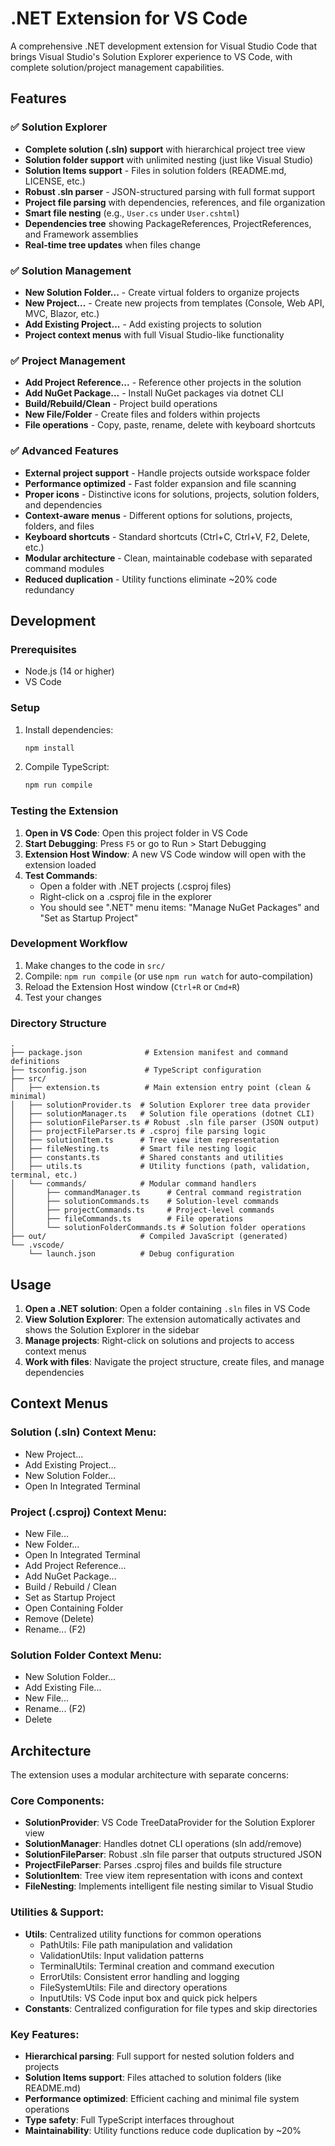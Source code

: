 # .NET Extension for VS Code

A comprehensive .NET development extension for Visual Studio Code that brings Visual Studio's Solution Explorer experience to VS Code, with complete solution/project management capabilities.

## Features

### ✅ Solution Explorer
- **Complete solution (.sln) support** with hierarchical project tree view
- **Solution folder support** with unlimited nesting (just like Visual Studio)
- **Solution Items support** - Files in solution folders (README.md, LICENSE, etc.)
- **Robust .sln parser** - JSON-structured parsing with full format support
- **Project file parsing** with dependencies, references, and file organization
- **Smart file nesting** (e.g., `User.cs` under `User.cshtml`)
- **Dependencies tree** showing PackageReferences, ProjectReferences, and Framework assemblies
- **Real-time tree updates** when files change

### ✅ Solution Management
- **New Solution Folder...** - Create virtual folders to organize projects
- **New Project...** - Create new projects from templates (Console, Web API, MVC, Blazor, etc.)
- **Add Existing Project...** - Add existing projects to solution
- **Project context menus** with full Visual Studio-like functionality

### ✅ Project Management
- **Add Project Reference...** - Reference other projects in the solution
- **Add NuGet Package...** - Install NuGet packages via dotnet CLI
- **Build/Rebuild/Clean** - Project build operations
- **New File/Folder** - Create files and folders within projects
- **File operations** - Copy, paste, rename, delete with keyboard shortcuts

### ✅ Advanced Features
- **External project support** - Handle projects outside workspace folder
- **Performance optimized** - Fast folder expansion and file scanning
- **Proper icons** - Distinctive icons for solutions, projects, solution folders, and dependencies
- **Context-aware menus** - Different options for solutions, projects, folders, and files
- **Keyboard shortcuts** - Standard shortcuts (Ctrl+C, Ctrl+V, F2, Delete, etc.)
- **Modular architecture** - Clean, maintainable codebase with separated command modules
- **Reduced duplication** - Utility functions eliminate ~20% code redundancy

## Development

### Prerequisites
- Node.js (14 or higher)
- VS Code

### Setup
1. Install dependencies:
   ```bash
   npm install
   ```

2. Compile TypeScript:
   ```bash
   npm run compile
   ```

### Testing the Extension

1. **Open in VS Code**: Open this project folder in VS Code
2. **Start Debugging**: Press `F5` or go to Run > Start Debugging
3. **Extension Host Window**: A new VS Code window will open with the extension loaded
4. **Test Commands**: 
   - Open a folder with .NET projects (.csproj files)
   - Right-click on a .csproj file in the explorer
   - You should see ".NET" menu items: "Manage NuGet Packages" and "Set as Startup Project"

### Development Workflow
1. Make changes to the code in `src/`
2. Compile: `npm run compile` (or use `npm run watch` for auto-compilation)
3. Reload the Extension Host window (`Ctrl+R` or `Cmd+R`)
4. Test your changes

### Directory Structure
```
.
├── package.json              # Extension manifest and command definitions
├── tsconfig.json             # TypeScript configuration
├── src/
│   ├── extension.ts          # Main extension entry point (clean & minimal)
│   ├── solutionProvider.ts  # Solution Explorer tree data provider
│   ├── solutionManager.ts   # Solution file operations (dotnet CLI)
│   ├── solutionFileParser.ts # Robust .sln file parser (JSON output)
│   ├── projectFileParser.ts # .csproj file parsing logic
│   ├── solutionItem.ts      # Tree view item representation
│   ├── fileNesting.ts       # Smart file nesting logic
│   ├── constants.ts         # Shared constants and utilities
│   ├── utils.ts             # Utility functions (path, validation, terminal, etc.)
│   └── commands/            # Modular command handlers
│       ├── commandManager.ts      # Central command registration
│       ├── solutionCommands.ts    # Solution-level commands
│       ├── projectCommands.ts     # Project-level commands
│       ├── fileCommands.ts        # File operations
│       └── solutionFolderCommands.ts # Solution folder operations
├── out/                     # Compiled JavaScript (generated)
└── .vscode/
    └── launch.json          # Debug configuration
```

## Usage

1. **Open a .NET solution**: Open a folder containing `.sln` files in VS Code
2. **View Solution Explorer**: The extension automatically activates and shows the Solution Explorer in the sidebar
3. **Manage projects**: Right-click on solutions and projects to access context menus
4. **Work with files**: Navigate the project structure, create files, and manage dependencies

## Context Menus

### Solution (.sln) Context Menu:
- New Project...
- Add Existing Project...
- New Solution Folder...
- Open In Integrated Terminal

### Project (.csproj) Context Menu:
- New File...
- New Folder...
- Open In Integrated Terminal
- Add Project Reference...
- Add NuGet Package...
- Build / Rebuild / Clean
- Set as Startup Project
- Open Containing Folder
- Remove (Delete)
- Rename... (F2)

### Solution Folder Context Menu:
- New Solution Folder...
- Add Existing File...
- New File...
- Rename... (F2)
- Delete

## Architecture

The extension uses a modular architecture with separate concerns:

### Core Components:
- **SolutionProvider**: VS Code TreeDataProvider for the Solution Explorer view
- **SolutionManager**: Handles dotnet CLI operations (sln add/remove)
- **SolutionFileParser**: Robust .sln file parser that outputs structured JSON
- **ProjectFileParser**: Parses .csproj files and builds file structure
- **SolutionItem**: Tree view item representation with icons and context
- **FileNesting**: Implements intelligent file nesting similar to Visual Studio

### Utilities & Support:
- **Utils**: Centralized utility functions for common operations
  - PathUtils: File path manipulation and validation
  - ValidationUtils: Input validation patterns
  - TerminalUtils: Terminal creation and command execution
  - ErrorUtils: Consistent error handling and logging
  - FileSystemUtils: File and directory operations
  - InputUtils: VS Code input box and quick pick helpers
- **Constants**: Centralized configuration for file types and skip directories

### Key Features:
- **Hierarchical parsing**: Full support for nested solution folders and projects
- **Solution Items support**: Files attached to solution folders (like README.md)
- **Performance optimized**: Efficient caching and minimal file system operations  
- **Type safety**: Full TypeScript interfaces throughout
- **Maintainability**: Utility functions reduce code duplication by ~20%